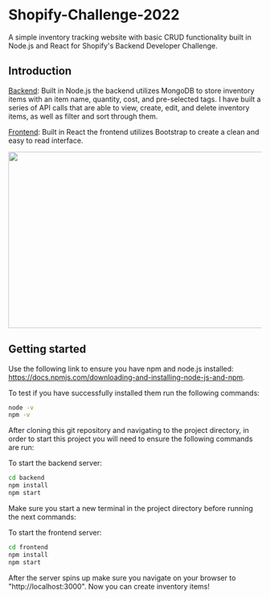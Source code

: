 # Shopify-Challenge-2022
A simple inventory tracking website with basic CRUD functionality built in Node.js and React for Shopify's Backend Developer Challenge.

## Introduction

[Backend](https://github.com/kaiznanji/Shopify-Challenge-2022/tree/master/backend): Built in Node.js the backend utilizes MongoDB to store inventory items with an item name, quantity, cost, and pre-selected tags. I have built a series of API calls that are able to view, create, edit, and delete inventory items, as well as filter and sort through them.

[Frontend](https://github.com/kaiznanji/Shopify-Challenge-2022/tree/master/frontend): Built in React the frontend utilizes Bootstrap to create a clean and easy to read interface.

<p align="center">
  <img src="https://github.com/kaiznanji/Shopify-Challenge-2022/blob/master/images/frontend.png?raw=true" width=750 height=350/>
</p>


## Getting started

Use the following link to ensure you have npm and node.js installed: https://docs.npmjs.com/downloading-and-installing-node-js-and-npm.

To test if you have successfully installed them run the following commands:

```bash
node -v
npm -v
```

After cloning this git repository and navigating to the project directory, in order to start this project you will need to ensure the following commands are run:

To start the backend server:
```bash
cd backend
npm install
npm start
```

Make sure you start a new terminal in the project directory before running the next commands:

To start the frontend server:
```bash
cd frontend
npm install
npm start
```

After the server spins up make sure you navigate on your browser to "http://localhost:3000". Now you can create inventory items!

